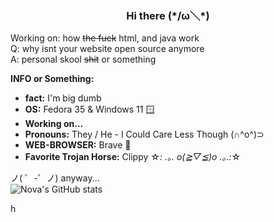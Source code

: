 <h3 align="center"> Hi there (*/ω＼*)<br/></h3>

Working on: how ~~the fuck~~ html, and java work <br>
Q: why isnt your website open source anymore <br>
A: personal skool ~~shit~~ or something 

**INFO or Something:**
- **fact:** I'm big dumb
- **OS:**  Fedora 35 & Windows 11 🪟
- **Working on...**
- **Pronouns:**  They / He - I Could Care Less Though (∩^o^)⊃
- **WEB-BROWSER:** Brave 🦁
- **Favorite Trojan Horse:** Clippy ☆*: .｡. o(≧▽≦)o .｡.:*☆

ノ( ゜-゜ノ) anyway...<br>
![Nova's GitHub stats](https://github-readme-stats.vercel.app/api?username=Novationo&theme=dark&show_icons=true)
<p align="left">
	<img src="https://i.imgur.com/aPawrTP.png"  height="16" alt="header"/><br/></p>
